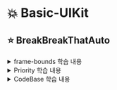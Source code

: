 # 💥 Basic-UIKit

## ⭐️ BreakBreakThatAuto

<details>
<summary>frame-bounds 학습 내용</summary>

<!-- summary 아래 한칸 공백 두어야함 -->
  <img src="https://github.com/bdrsky2010/Basic-UIKit/blob/main/img/frame-bounds-1.png" height="500px" width="250px">
    <img src="https://github.com/bdrsky2010/Basic-UIKit/blob/main/img/frame-bounds-2.png" height="500px" width="250px">
      <img src="https://github.com/bdrsky2010/Basic-UIKit/blob/main/img/frame-bounds-3.png" height="500px" width="250px">	
</details>

<details>
<summary>Priority 학습 내용</summary>

<!-- summary 아래 한칸 공백 두어야함 -->
  <img src="https://github.com/bdrsky2010/Basic-UIKit/blob/main/img/priority.png" height="500px" width="250px">
    <img src="https://github.com/bdrsky2010/Basic-UIKit/blob/main/img/naverWebtoon.png" height="500px" width="250px">
</details>

<details>
<summary>CodeBase 학습 내용</summary>

<!-- summary 아래 한칸 공백 두어야함 -->
  <img src="https://github.com/bdrsky2010/Basic-UIKit/blob/main/img/code-base-1.png" height="500px" width="250px">
</details>
